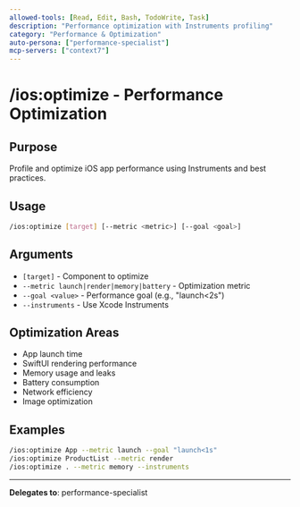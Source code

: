 ```yaml
---
allowed-tools: [Read, Edit, Bash, TodoWrite, Task]
description: "Performance optimization with Instruments profiling"
category: "Performance & Optimization"
auto-persona: ["performance-specialist"]
mcp-servers: ["context7"]
---
```


# /ios:optimize - Performance Optimization

## Purpose
Profile and optimize iOS app performance using Instruments and best practices.

## Usage
```bash
/ios:optimize [target] [--metric <metric>] [--goal <goal>]
```

## Arguments
- `[target]` - Component to optimize
- `--metric launch|render|memory|battery` - Optimization metric
- `--goal <value>` - Performance goal (e.g., "launch<2s")
- `--instruments` - Use Xcode Instruments

## Optimization Areas
- App launch time
- SwiftUI rendering performance
- Memory usage and leaks
- Battery consumption
- Network efficiency
- Image optimization

## Examples
```bash
/ios:optimize App --metric launch --goal "launch<1s"
/ios:optimize ProductList --metric render
/ios:optimize . --metric memory --instruments
```

---

**Delegates to**: performance-specialist
